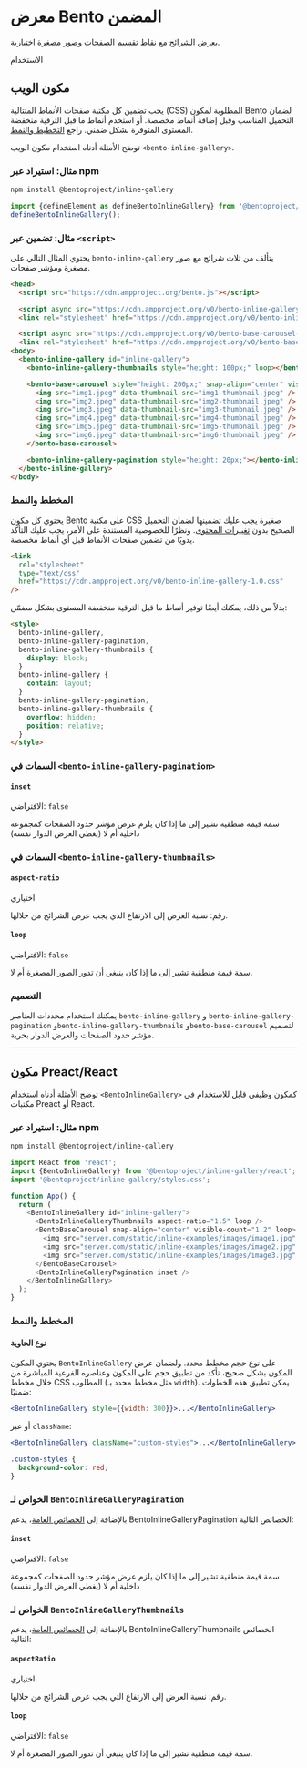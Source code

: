 # معرض Bento المضمن

يعرض الشرائح مع نقاط تقسيم الصفحات وصور مصغرة اختيارية.

الاستخدام

## مكون الويب

يجب تضمين كل مكتبة صفحات الأنماط المتتالية (CSS) المطلوبة لمكون Bento لضمان التحميل المناسب وقبل إضافة أنماط مخصصة. أو استخدم أنماط ما قبل الترقية منخفضة المستوى المتوفرة بشكل ضمني. راجع [التخطيط والنمط](#layout-and-style).

توضح الأمثلة أدناه استخدام مكون الويب `<bento-inline-gallery>`.

### مثال: استيراد عبر npm

```sh
npm install @bentoproject/inline-gallery
```

```javascript
import {defineElement as defineBentoInlineGallery} from '@bentoproject/inline-gallery';
defineBentoInlineGallery();
```

### مثال: تضمين عبر `<script>`

يحتوي المثال التالي على `bento-inline-gallery` يتألف من ثلاث شرائح مع صور مصغرة ومؤشر صفحات.

```html
<head>
  <script src="https://cdn.ampproject.org/bento.js"></script>

  <script async src="https://cdn.ampproject.org/v0/bento-inline-gallery-1.0.js"></script>
  <link rel="stylesheet" href="https://cdn.ampproject.org/v0/bento-inline-gallery-1.0.css">

  <script async src="https://cdn.ampproject.org/v0/bento-base-carousel-1.0.js"></script>
  <link rel="stylesheet" href="https://cdn.ampproject.org/v0/bento-base-carousel-1.0.css">
<body>
  <bento-inline-gallery id="inline-gallery">
    <bento-inline-gallery-thumbnails style="height: 100px;" loop></bento-inline-gallery-thumbnails>

    <bento-base-carousel style="height: 200px;" snap-align="center" visible-count="3" loop>
      <img src="img1.jpeg" data-thumbnail-src="img1-thumbnail.jpeg" />
      <img src="img2.jpeg" data-thumbnail-src="img2-thumbnail.jpeg" />
      <img src="img3.jpeg" data-thumbnail-src="img3-thumbnail.jpeg" />
      <img src="img4.jpeg" data-thumbnail-src="img4-thumbnail.jpeg" />
      <img src="img5.jpeg" data-thumbnail-src="img5-thumbnail.jpeg" />
      <img src="img6.jpeg" data-thumbnail-src="img6-thumbnail.jpeg" />
    </bento-base-carousel>

    <bento-inline-gallery-pagination style="height: 20px;"></bento-inline-gallery-pagination>
  </bento-inline-gallery>
</body>
```

### المخطط والنمط

يحتوي كل مكون Bento على مكتبة CSS صغيرة يجب عليك تضمينها لضمان التحميل الصحيح بدون [تغييرات المحتوى](https://web.dev/cls/). ونظرًا للخصوصية المستندة على الأمر، يجب عليك التأكد يدويًا من تضمين صفحات الأنماط قبل أي أنماط مخصصة.

```html
<link
  rel="stylesheet"
  type="text/css"
  href="https://cdn.ampproject.org/v0/bento-inline-gallery-1.0.css"
/>
```

بدلاً من ذلك، يمكنك أيضًا توفير أنماط ما قبل الترقية منخفضة المستوى بشكل مضمّن:

```html
<style>
  bento-inline-gallery,
  bento-inline-gallery-pagination,
  bento-inline-gallery-thumbnails {
    display: block;
  }
  bento-inline-gallery {
    contain: layout;
  }
  bento-inline-gallery-pagination,
  bento-inline-gallery-thumbnails {
    overflow: hidden;
    position: relative;
  }
</style>
```

### السمات في `<bento-inline-gallery-pagination>`

#### `inset`

الافتراضي: `false`

سمة قيمة منطقية تشير إلى ما إذا كان يلزم عرض مؤشر حدود الصفحات كمجموعة داخلية أم لا (يغطي العرض الدوار نفسه)

### السمات في `<bento-inline-gallery-thumbnails>`

#### `aspect-ratio`

اختياري

رقم: نسبة العرض إلى الارتفاع الذي يجب عرض الشرائح من خلالها.

#### `loop`

الافتراضي: `false`

سمة قيمة منطقية تشير إلى ما إذا كان ينبغي أن تدور الصور المصغرة أم لا.

### التصميم

يمكنك استخدام محددات العناصر `bento-inline-gallery` و `bento-inline-gallery-pagination` و`bento-inline-gallery-thumbnails` و`bento-base-carousel` لتصميم مؤشر حدود الصفحات والعرض الدوار بحرية.

---

## مكون Preact/React

توضح الأمثلة أدناه استخدام `<BentoInlineGallery>` كمكون وظيفي قابل للاستخدام في مكتبات Preact أو React.

### مثال: استيراد عبر npm

```sh
npm install @bentoproject/inline-gallery
```

```javascript
import React from 'react';
import {BentoInlineGallery} from '@bentoproject/inline-gallery/react';
import '@bentoproject/inline-gallery/styles.css';

function App() {
  return (
    <BentoInlineGallery id="inline-gallery">
      <BentoInlineGalleryThumbnails aspect-ratio="1.5" loop />
      <BentoBaseCarousel snap-align="center" visible-count="1.2" loop>
        <img src="server.com/static/inline-examples/images/image1.jpg" />
        <img src="server.com/static/inline-examples/images/image2.jpg" />
        <img src="server.com/static/inline-examples/images/image3.jpg" />
      </BentoBaseCarousel>
      <BentoInlineGalleryPagination inset />
    </BentoInlineGallery>
  );
}
```

### المخطط والنمط

#### نوع الحاوية

يحتوي المكون `BentoInlineGallery` على نوع حجم مخطط محدد. ولضمان عرض المكون بشكل صحيح، تأكد من تطبيق حجم على المكون وعناصره الفرعية المباشرة من خلال مخطط CSS المطلوب (مثل مخطط محدد بـ  `width`). يمكن تطبيق هذه الخطوات ضمنيًا:

```jsx
<BentoInlineGallery style={{width: 300}}>...</BentoInlineGallery>
```

أو عبر `className`:

```jsx
<BentoInlineGallery className="custom-styles">...</BentoInlineGallery>
```

```css
.custom-styles {
  background-color: red;
}
```

<!-- TODO(wg-bento): This section was empty, fix it.
### Props for `BentoInlineGallery`
-->

### الخواص لـ `BentoInlineGalleryPagination`

بالإضافة إلى [الخصائص العامة](../../../docs/spec/bento-common-props.md)، يدعم BentoInlineGalleryPagination الخصائص التالية:

#### `inset`

الافتراضي: `false`

سمة قيمة منطقية تشير إلى ما إذا كان يلزم عرض مؤشر حدود الصفحات كمجموعة داخلية أم لا (يغطي العرض الدوار نفسه)

### الخواص لـ `BentoInlineGalleryThumbnails`

بالإضافة إلى [الخصائص العامة](../../../docs/spec/bento-common-props.md)، يدعم BentoInlineGalleryThumbnails الخصائص التالية:

#### `aspectRatio`

اختياري

رقم: نسبة العرض إلى الارتفاع التي يجب عرض الشرائح من خلالها.

#### `loop`

الافتراضي: `false`

سمة قيمة منطقية تشير إلى ما إذا كان ينبغي أن تدور الصور المصغرة أم لا.
